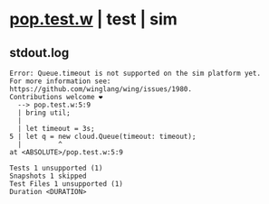 # [pop.test.w](../../../../../../tests/sdk_tests/queue/pop.test.w) | test | sim

## stdout.log
```log
Error: Queue.timeout is not supported on the sim platform yet.
For more information see: https://github.com/winglang/wing/issues/1980.
Contributions welcome ❤️
  --> pop.test.w:5:9
  | bring util;
  | 
  | let timeout = 3s;
5 | let q = new cloud.Queue(timeout: timeout);
  |         ^
at <ABSOLUTE>/pop.test.w:5:9

Tests 1 unsupported (1)
Snapshots 1 skipped
Test Files 1 unsupported (1)
Duration <DURATION>
```

